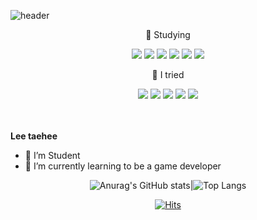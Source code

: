 ![header](https://capsule-render.vercel.app/api?type=waving&color=auto&height=300&section=header&text=Taehee%20Lee%20Github&fontSize=70) 

<div align=center>	
 <p>🌱 Studying</p>
 <img src="https://img.shields.io/badge/Java-007396?style=flat&logo=Java&logoColor=white" />
 <img src="https://img.shields.io/badge/JavaScript-F7DF1E?style=flat&logo=JavaScript&logoColor=white" />   
 <img src="https://img.shields.io/badge/HTML5-E34F26?style=flat&logo=HTML5&logoColor=white" />
 <img src="https://img.shields.io/badge/CSS3-1572B6?style=flat&logo=CSS3&logoColor=white" />
 <img src="https://img.shields.io/badge/Spring-6DB33F?style=flat&logo=Spring&logoColor=white" />
 <img src="https://img.shields.io/badge/Python-0099ff?style=flat&logo=Python&logoColor=white" />
</div>   

<div align=center>
 <p>🌱 I tried</p>
 <img src="https://img.shields.io/badge/VisualStudio-5C2D91?style=flat&logo=VisualStudio&logoColor=white" />   
 <img src="https://img.shields.io/badge/EclipseIDE-2C2255?style=flat&logo=EclipseIDE&logoColor=white" />
 <img src="https://img.shields.io/badge/AndroidStudio-3DDC84?style=flat&logo=AndroidStudio&logoColor=white" />
 <img src="https://img.shields.io/badge/Python-3776AB?style=flat&logo=Python&logoColor=white" />
 <img src="https://img.shields.io/badge/Pycharm-000000?style=flat&logo=Pycharm&logoColor=white" />
</div>
<br/>
<br/>   

**Lee taehee**
- 🌱 I’m Student
- 🌱 I’m currently learning to be a game developer
<!--
- 🔭
- 🌱 I’m currently learning ...
- 👯 I’m looking to collaborate on ...
- 🤔 I’m looking for help with ...
- 💬 Ask me about ...
- 📫 How to reach me: ...
- 😄 Pronouns: ...
- ⚡ Fun fact: ...
-->
<div align=center>
	
![Anurag's GitHub stats](https://github-readme-stats.vercel.app/api?username=leetaehee1&show_icons=true&theme=vue)|![Top Langs](https://github-readme-stats.vercel.app/api/top-langs/?username=leetaehee1&layout=compact)

</div>

<div align=center>   
 
[![Hits](https://hits.seeyoufarm.com/api/count/incr/badge.svg?url=https%3A%2F%2Fgithub.com%2Fleetaehee1&count_bg=%2329BEE4&title_bg=%23555555&icon=&icon_color=%23E7E7E7&title=hits&edge_flat=false)](https://hits.seeyoufarm.com)     
 
</div>
